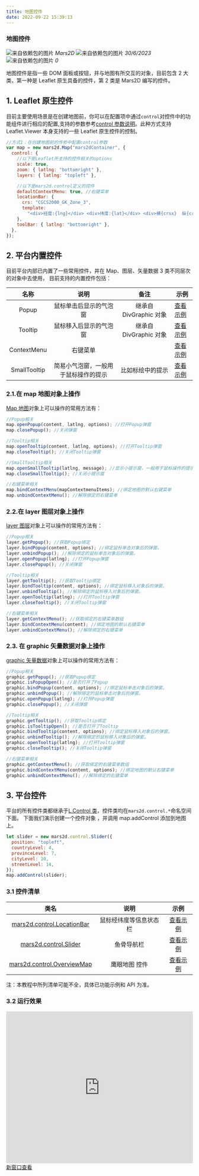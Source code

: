 ```yaml
---
title: 地图控件
date: 2022-09-22 15:39:13
---
```


<h3> 地图控件 </h3>

<img class='images' src="../public/icon/yonghu.svg" alt="来自依赖包的图片">
<i class='text'>Mars2D</i>
<img class='imagess' src="../public/icon/shijian.svg" alt="来自依赖包的图片">
<i class='text'>30/6/2023</i>
<img class='imagess' src="../public/icon/liulan.svg" alt="来自依赖包的图片">
<i class='text'>0</i>

地图控件是指一些 DOM 面板或按钮，并与地图有所交互的对象，目前包含 2 大类，第一种是 Leaflet 原生具备的控件，第 2 类是 Mars2D 编写的控件。

## 1. Leaflet 原生控件

目前主要使用场景是在创建地图前，你可以在配置项中通过`control`对控件中的功能组件进行相应的配置,支持的参数参考[control 参数说明](http://mars2d.cn/api/Map.html#.controlOptions)。此种方式支持 Leaflet.Viewer 本身支持的一些 Leaflet 原生控件的控制。

```js
//方式1：在创建地图前的传参中配置control参数
var map = new mars2d.Map("mars2dContainer", {
  control: {
    //以下是Leaflet所支持的控件相关的options
    scale: true,
    zoom: { latlng: "bottomright" },
    layers: { latlng: "topleft" },

    //以下是mars2d.control定义的控件
    defaultContextMenu: true, //右键菜单
    locationBar: {
      crs: "CGCS2000_GK_Zone_3",
      template:
        "<div>经度:{lng}</div> <div>纬度:{lat}</div> <div>横{crsx}  纵{crsy}</div> <div>层级:{level}</div>",
    },
    toolBar: { latlng: "bottomright" },
  },
});
```

## 2. 平台内置控件

目前平台内部已内置了一些常用控件，并在 Map、图层、矢量数据 3 类不同层次的对象中去使用， 目前支持的内置控件包括：

|     名称     |                 说明                 |          备注          | 示例                                                                    |
| :----------: | :----------------------------------: | :--------------------: | ----------------------------------------------------------------------- |
|    Popup     |        鼠标单击后显示的气泡窗        | 继承自 DivGraphic 对象 | [查看示例](http://mars2d.cn/editor.html?id=control/inside/popup)        |
|   Tooltip    |        鼠标移入后显示的气泡窗        | 继承自 DivGraphic 对象 | [查看示例](http://mars2d.cn/editor.html?id=control/inside/tooltip)      |
| ContextMenu  |               右键菜单               |                        | [查看示例](http://mars2d.cn/editor.html?id=control/inside/contextmenu)  |
| SmallTooltip | 简易小气泡窗，一般用于鼠标操作的提示 |    比如标绘中的提示    | [查看示例](http://mars2d.cn/editor.html?id=control/inside/smallTooltip) |

### 2.1.在 map 地图对象上操作

[Map 地图](http://mars2d.cn/api/Map.html)对象上可以操作的常用方法有：

```js
//Popup相关
map.openPopup(content, latlng, options); //打开Popup弹窗
map.closePopup(); //关闭弹窗

//Tooltip相关
map.openTooltip(content, latlng, options); //打开Tooltip弹窗
map.closeTooltip(); //关闭Tooltip弹窗

//SmallTooltip相关
map.openSmallTooltip(latlng, message); //显示小提示窗，一般用于鼠标操作的提示。
map.closeSmallTooltip(); //关闭小提示窗

//右键菜单相关
map.bindContextMenu(mapContextmenuItems); //绑定地图的默认右键菜单
map.unbindContextMenu(); //解除绑定的右键菜单
```

### 2.2.在 layer 图层对象上操作

[layer 图层](http://mars2d.cn/api/GraphicLayer.html)对象上可以操作的常用方法有：

```js
//Popup相关
layer.getPopup(); //获取Popup绑定
layer.bindPopup(content, options); //绑定鼠标单击对象后的弹窗。
layer.unbindPopup(); //解除绑定的鼠标单击对象后的弹窗。
layer.openPopup(latlng); //打开Popup弹窗
layer.closePopup(); //关闭弹窗

//Tooltip相关
layer.getTooltip(); //获取Tooltip绑定
layer.bindTooltip(content, options); //绑定鼠标移入对象后的弹窗。
layer.unbindTooltip(); //解除绑定的鼠标移入对象后的弹窗。
layer.openTooltip(latlng); //打开Tooltip弹窗
layer.closeTooltip(); //关闭Tooltip弹窗

//右键菜单相关
layer.getContextMenu(); //获取绑定的右键菜单数组
layer.bindContextMenu(content); //绑定地图的默认右键菜单
layer.unbindContextMenu(); //解除绑定的右键菜单
```

### 2.3. 在 graphic 矢量数据对象上操作

[graphic 矢量数据](http://mars2d.cn/api/Marker.html)对象上可以操作的常用方法有：

```js
//Popup相关
graphic.getPopup(); //获取Popup绑定
graphic.isPopupOpen(); //是否打开了Popup
graphic.bindPopup(content, options); //绑定鼠标单击对象后的弹窗。
graphic.unbindPopup(); //解除绑定的鼠标单击对象后的弹窗。
graphic.openPopup(latlng); //打开Popup弹窗
graphic.closePopup(); //关闭弹窗

//Tooltip相关
graphic.getTooltip(); //获取Tooltip绑定
graphic.isTooltipOpen(); //是否打开了Tooltip
graphic.bindTooltip(content, options); //绑定鼠标移入对象后的弹窗。
graphic.unbindTooltip(); //解除绑定的鼠标移入对象后的弹窗。
graphic.openTooltip(latlng); //打开Tooltip弹窗
graphic.closeTooltip(); //关闭Tooltip弹窗

//右键菜单相关
graphic.getContextMenu(); //获取绑定的右键菜单数组
graphic.bindContextMenu(content, options); //绑定地图的默认右键菜单
graphic.unbindContextMenu(); //解除绑定的右键菜单
```

## 3. 平台控件

平台的所有控件类都继承于[L.Control 类](http://mars2d.cn/api/leaflet/reference_cn.html#control)，控件类均在`mars2d.control.*`命名空间下面。 下面我们演示创建一个控件对象 ，并调用 map.addControl 添加到地图上。

```js
let slider = new mars2d.control.Slider({
  position: "topleft",
  countryLevel: 4,
  provinceLevel: 7,
  cityLevel: 10,
  streetLevel: 14,
});
map.addControl(slider);
```

### 3.1 控件清单

|                                类名                                 |          说明          |                                 示例                                  |
| :-----------------------------------------------------------------: | :--------------------: | :-------------------------------------------------------------------: |
| [mars2d.control.LocationBar](http://mars2d.cn/api/LocationBar.html) | 鼠标经纬度等信息状态栏 | [查看示例](http://mars2d.cn/editor.html?id=control/basis/locationBar) |
|      [mars2d.control.Slider](http://mars2d.cn/api/Slider.html)      |       鱼骨导航栏       |   [查看示例](http://mars2d.cn/editor.html?id=control/basis/slider)    |
| [mars2d.control.OverviewMap](http://mars2d.cn/api/OverviewMap.html) |     鹰眼地图 控件      | [查看示例](http://mars2d.cn/editor.html?id=control/basis/overviewMap) |

注：本教程中所列清单可能不全，具体已功能示例和 API 为准。

### 3.2 运行效果

<div style="height:410px;position: relative;" data-v-627b1480><iframe height="100%" width="100%" scrolling="yes" title="mars2d" src="http://mars2d.cn/editor-vue.html?id=control/basis/display&amp;full=1" frameborder="no" loading="lazy" allowtransparency="true" allowfullscreen="allowfullscreen" data-v-627b1480></iframe> <a class="toSee" href="http://mars2d.cn/editor-vue.html?id=control/basis/display&code=1" target="_blank">新窗口查看</a></div>